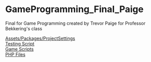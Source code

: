 # GameProgramming_Final_Paige
 Final for Game Programming created by Trevor Paige for Professor Bekkering's class  
 
[Assets/Packages/ProjectSettings](https://github.com/TPaige98/GameProgramming_Final_Paige/tree/main/FinalProject_Paige)  
[Testing Script](https://github.com/TPaige98/GameProgramming_Final_Paige/tree/main/FinalProject_Paige/Assets/Tests/Tests)  
[Game Scripts](https://github.com/TPaige98/GameProgramming_Final_Paige/tree/main/FinalProject_Paige/Assets/Scripts)  
[PHP Files](https://github.com/TPaige98/GameProgramming_Final_Paige/tree/main/FinalProject_Paige/Assets/www/PaigeT)  
